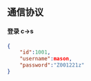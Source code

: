## 通信协议

#### 登录 c->s

```json
{
    "id":1001,
    "username":mason,
    "password":"Z001221z"
}
```





